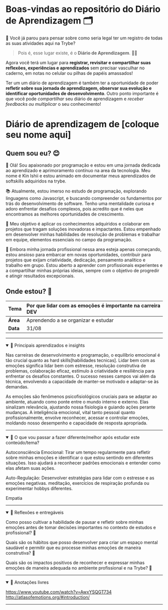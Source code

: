 # Boas-vindas ao repositório do Diário de Aprendizagem 🗂️

💭 Você já parou para pensar sobre como seria legal ter um registro de todas as suas atividades aqui na Trybe?

> Pois é, esse lugar existe, é o **Diário de Aprendizagem**. 🎉🎉

Agora você terá um lugar para **registrar, revisitar e compartilhar suas reflexões, experiências e aprendizados** sem precisar vasculhar no caderno, em notas no celular ou pilhas de papéis amassados!

Ter um um diário de aprendizagem é também ter a oportunidade de poder **refletir sobre sua jornada de aprendizagem, observar sua evolução e identificar oportunidades de desenvolvimento**. Outro ponto importante é que você pode _compartilhar_ seu diário de aprendizagem e _receber feedbacks ou multiplicar_ o seu conhecimento!


# Diário de aprendizagem de [coloque seu nome aqui]

## Quem sou eu? 😊

👋 Olá! Sou apaixonado por programação e estou em uma jornada dedicada ao aprendizado e aprimoramento contínuo na area da tecnologia. Meu nome é Kin Ishii e estou animado em documentar meus aprendizados de softskills adquiridos na trybe.

📚 Atualmente, estou imerso no estudo de programação, explorando linguagens como Javascript, e buscando compreender os fundamentos por trás do desenvolvimento de software. Tenho uma mentalidade curiosa e adoro enfrentar desafios complexos, pois acredito que é neles que encontramos as melhores oportunidades de crescimento.

🚀 Meu objetivo é aplicar os conhecimentos adquiridos e colaborar em projetos que tragam soluções inovadoras e impactantes. Estou empenhado em desenvolver minhas habilidades de resolução de problemas e trabalhar em equipe, elementos essenciais no campo da programação.

💼 Embora minha jornada profissional nessa area esteja apenas começando, estou ansioso para embarcar em novas oportunidades, contribuir para projetos que exijam criatividade, dedicação, pensamento analítico e trabalho em grupo. Estou aberto a aprender com profissionais experientes e a compartilhar minhas próprias ideias, sempre com o objetivo de progredir e atingir resultados excepcionais.

## Onde estou? 📍

<!-- Utilize esse espaço para as reflexões e atividades dos checkpoints de aprendizagem ao longo da jornada de soft skills -->

| **Tema** |  Por que lidar com as emoções é importante na carreira DEV |
| :--- | :--- |
| **Área** | Aprendendo a se organizar e estudar |
| **Data** | 31/08 |

----

<details open>

<summary> 🧠 Principais aprendizados e insights </summary>

Nas carreiras de desenvolvimento e programação, o equilíbrio emocional é tão crucial quanto as hard skills[habilidades tecnicas]. Lidar bem com as emoções significa lidar bem com estresse, resolução construtiva de problemas, colaboração eficaz, estímulo à criatividade e resiliência para enfrentar os desafios constantes. O sucesso nesses campos vai além da técnica, envolvendo a capacidade de manter-se motivado e adaptar-se às demandas.

As emoções são fenômenos psicofisiológicos cruciais para se adaptar ao ambiente, atuando como ponte entre o mundo interno e externo. Elas sinalizam relevância, ajustando nossa fisiologia e guiando ações perante mudanças. A inteligência emocional, vital tanto pessoal quanto profissionalmente, envolve reconhecer, acessar e controlar emoções, moldando nosso desempenho e capacidade de resposta apropriada.

</details>

----
<details open>
<summary> 🧬 O que vou passar a fazer diferente/melhor após estudar este conteúdo/tema? </summary>

Autoconsciência Emocional: Tirar um tempo regularmente para refletir sobre minhas emoções e identificar o que estou sentindo em diferentes situações. Isso ajudará a reconhecer padrões emocionais e entender como elas afetam suas ações.

Auto-Regulação: Desenvolver estratégias para lidar com o estresse e as emoções negativas. meditação, exercícios de respiração profunda ou experimentar hobbys diferentes.

Empatia

</details>

----

<details open>
<summary> 🤔 Reflexões e entregáveis </summary>


Como posso cultivar a habilidade de pausar e refletir sobre minhas emoções antes de tomar decisões importantes no contexto de estudos e profissional? 💭

Quais são os hábitos que posso desenvolver para criar um espaço mental saudável e permitir que eu processe minhas emoções de maneira construtiva? 💭

Quais são os impactos positivos de reconhecer e expressar minhas emoções de maneira adequada no ambiente profissional e na Trybe? 💭

</details>

----

<details open>
<summary> 📝 Anotações livres </summary>

https://www.youtube.com/watch?v=AwxYSQGT734
http://atlasofemotions.org/#introduction/
</details>

----

